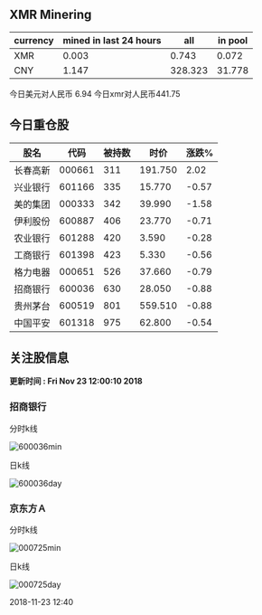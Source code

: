 ## XMR Minering

|currency|mined in last 24 hours|all|in pool|
|---|---|---|---|
|XMR|0.003|0.743|0.072|
|CNY|1.147|328.323|31.778|

今日美元对人民币 6.94	今日xmr对人民币441.75


## 今日重仓股 

|股名|代码|被持数|时价|涨跌%|
|---|---|---|---|---|
|长春高新|000661|311|191.750|2.02|
|兴业银行|601166|335|15.770|-0.57|
|美的集团|000333|342|39.990|-1.58|
|伊利股份|600887|406|23.770|-0.71|
|农业银行|601288|420|3.590|-0.28|
|工商银行|601398|423|5.330|-0.56|
|格力电器|000651|526|37.660|-0.79|
|招商银行|600036|630|28.050|-0.88|
|贵州茅台|600519|801|559.510|-0.88|
|中国平安|601318|975|62.800|-0.54|

## 关注股信息
**更新时间 : Fri Nov 23 12:00:10 2018**
### 招商银行 
分时k线

![600036min](http://image.sinajs.cn/newchart/min/n/sh600036.gif)

日k线

![600036day](http://image.sinajs.cn/newchart/daily/n/sh600036.gif)

### 京东方Ａ 
分时k线

![000725min](http://image.sinajs.cn/newchart/min/n/sz000725.gif)

日k线

![000725day](http://image.sinajs.cn/newchart/daily/n/sz000725.gif)

2018-11-23 12:40